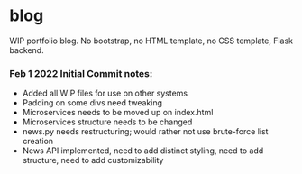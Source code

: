 # blog
WIP portfolio blog. No bootstrap, no HTML template, no CSS template, Flask backend.


### Feb 1 2022 Initial Commit notes:

- Added all WIP files for use on other systems
- Padding on some divs need tweaking
- Microservices needs to be moved up on index.html
- Microservices structure needs to be changed
- news.py needs restructuring; would rather not use brute-force list creation
- News API implemented, need to add distinct styling, need to add structure, need to add customizability

